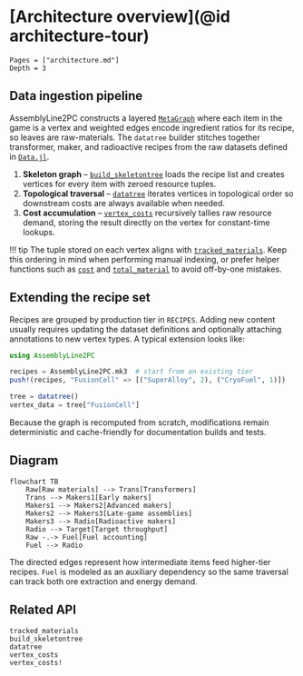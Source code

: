 # [Architecture overview](@id architecture-tour)

```@contents
Pages = ["architecture.md"]
Depth = 3
```

## Data ingestion pipeline

AssemblyLine2PC constructs a layered [`MetaGraph`](https://juliagraphs.org/MetaGraphsNext.jl/stable/)
where each item in the game is a vertex and weighted edges encode ingredient ratios for its recipe, so leaves are raw-materials.
The `datatree` builder stitches together transformer, maker, and radioactive recipes
from the raw datasets defined in [`Data.jl`](https://github.com/LauraBMo/AssemblyLine2PC.jl/blob/main/src/Data.jl).

1. **Skeleton graph** – [`build_skeletontree`](@ref) loads the recipe list and
   creates vertices for every item with zeroed resource tuples.
2. **Topological traversal** – [`datatree`](@ref) iterates vertices in
   topological order so downstream costs are always available when needed.
3. **Cost accumulation** – [`vertex_costs`](@ref) recursively tallies raw
   resource demand, storing the result directly on the vertex for constant-time
   lookups.

!!! tip
    The tuple stored on each vertex aligns with [`tracked_materials`](@ref).
    Keep this ordering in mind when performing manual indexing, or prefer helper
    functions such as [`cost`](@ref) and [`total_material`](@ref) to avoid
    off-by-one mistakes.

## Extending the recipe set

Recipes are grouped by production tier in `RECIPES`. Adding new content usually
requires updating the dataset definitions and optionally attaching annotations to
new vertex types. A typical extension looks like:

```julia
using AssemblyLine2PC

recipes = AssemblyLine2PC.mk3  # start from an existing tier
push!(recipes, "FusionCell" => [("SuperAlloy", 2), ("CryoFuel", 1)])

tree = datatree()
vertex_data = tree["FusionCell"]
```

Because the graph is recomputed from scratch, modifications remain deterministic
and cache-friendly for documentation builds and tests.

## Diagram

```mermaid
flowchart TB
    Raw[Raw materials] --> Trans[Transformers]
    Trans --> Makers1[Early makers]
    Makers1 --> Makers2[Advanced makers]
    Makers2 --> Makers3[Late-game assemblies]
    Makers3 --> Radio[Radioactive makers]
    Radio --> Target[Target throughput]
    Raw -.-> Fuel[Fuel accounting]
    Fuel --> Radio
```

The directed edges represent how intermediate items feed higher-tier recipes.
`Fuel` is modeled as an auxiliary dependency so the same traversal can track both
ore extraction and energy demand.

## Related API

```@docs
tracked_materials
build_skeletontree
datatree
vertex_costs
vertex_costs!
```
